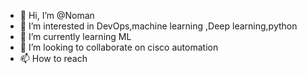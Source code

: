 - 👋 Hi, I’m @Noman
- 👀 I’m interested in DevOps,machine learning ,Deep learning,python
- 🌱 I’m currently learning ML
- 💞️ I’m looking to collaborate on cisco automation
- 📫 How to reach 

<!---
numan2002/numan2002 is a ✨ special ✨ repository because its `README.md` (this file) appears on your GitHub profile.
You can click the Preview link to take a look at your changes.
--->
